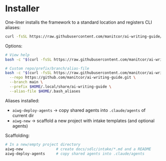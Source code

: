 # Installer

One-liner installs the framework to a standard location and registers CLI aliases:

```bash
curl -fsSL https://raw.githubusercontent.com/manitcor/ai-writing-guide/main/tools/install/install.sh | bash
```

Options:
```bash
# View help
bash -c "$(curl -fsSL https://raw.githubusercontent.com/manitcor/ai-writing-guide/main/tools/install/install.sh)" -- --help

# Custom repo/prefix/branch/alias-file
bash -c "$(curl -fsSL https://raw.githubusercontent.com/manitcor/ai-writing-guide/main/tools/install/install.sh)" -- \
  --repo https://github.com/manitcor/ai-writing-guide.git \
  --branch main \
  --prefix $HOME/.local/share/ai-writing-guide \
  --alias-file $HOME/.bash_aliases
```

Aliases installed:
- `aiwg-deploy-agents` → copy shared agents into `.claude/agents` of current dir
- `aiwg-new` → scaffold a new project with intake templates (and optional agents)

Scaffolding:
```bash
# In a new/empty project directory
aiwg-new               # create docs/sdlc/intake/*.md and a README
aiwg-deploy-agents     # copy shared agents into .claude/agents
```

